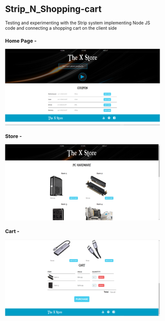 # Strip_N_Shopping-cart

Testing and experimenting with the Strip system
implementing Node JS code and connecting a shopping cart on the client side

### Home Page -

![Home Page](./docs/screenshots/store_index.png)

### Store -

![Store](./docs/screenshots/store_store.png)

### Cart -

![Cart](./docs/screenshots/store_cart.png)
